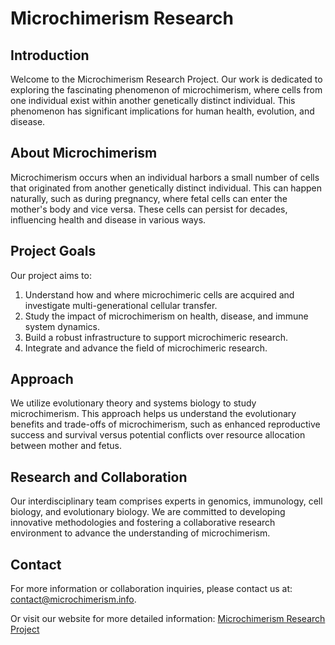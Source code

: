 # Microchimerism Research

## Introduction
Welcome to the Microchimerism Research Project. Our work is dedicated to exploring the fascinating phenomenon of microchimerism, where cells from one individual exist within another genetically distinct individual. This phenomenon has significant implications for human health, evolution, and disease.

## About Microchimerism
Microchimerism occurs when an individual harbors a small number of cells that originated from another genetically distinct individual. This can happen naturally, such as during pregnancy, where fetal cells can enter the mother's body and vice versa. These cells can persist for decades, influencing health and disease in various ways.

## Project Goals
Our project aims to:
1. Understand how and where microchimeric cells are acquired and investigate multi-generational cellular transfer.
2. Study the impact of microchimerism on health, disease, and immune system dynamics.
3. Build a robust infrastructure to support microchimeric research.
4. Integrate and advance the field of microchimeric research.

## Approach
We utilize evolutionary theory and systems biology to study microchimerism. This approach helps us understand the evolutionary benefits and trade-offs of microchimerism, such as enhanced reproductive success and survival versus potential conflicts over resource allocation between mother and fetus.

## Research and Collaboration
Our interdisciplinary team comprises experts in genomics, immunology, cell biology, and evolutionary biology. We are committed to developing innovative methodologies and fostering a collaborative research environment to advance the understanding of microchimerism.

## Contact
For more information or collaboration inquiries, please contact us at: [contact@microchimerism.info](mailto:contact@microchimerism.info).

Or visit our website for more detailed information: [Microchimerism Research Project](https://www.microchimerism.info)
